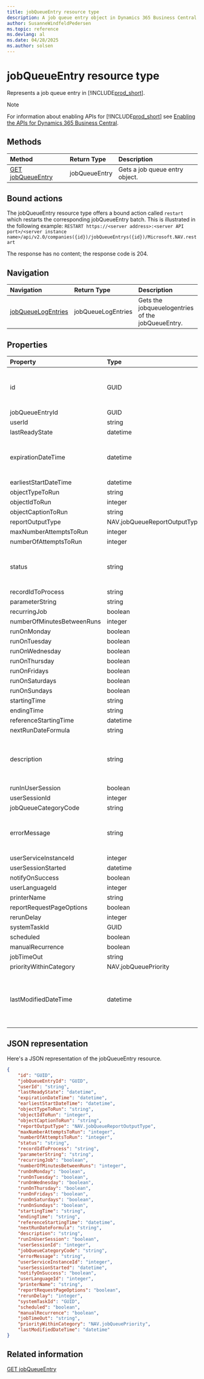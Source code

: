 ```yaml
---
title: jobQueueEntry resource type
description: A job queue entry object in Dynamics 365 Business Central.
author: SusanneWindfeldPedersen
ms.topic: reference
ms.devlang: al
ms.date: 04/28/2025
ms.author: solsen
---
```


# jobQueueEntry resource type

Represents a job queue entry in [!INCLUDE[prod_short](../../../includes/prod_short.md)].

> [!NOTE]
> For information about enabling APIs for [!INCLUDE[prod_short](../../../includes/prod_short.md)] see [Enabling the APIs for Dynamics 365 Business Central](../enabling-apis-for-dynamics-nav.md).

## Methods

| Method | Return Type|Description |
|:--------------------|:-----------|:-------------------------|
|[GET jobQueueEntry](../api/dynamics_jobqueueentry_get.md)|jobQueueEntry|Gets a job queue entry object.|

## Bound actions

The jobQueueEntry resource type offers a bound action called `restart` which restarts the corresponding jobQueueEntry batch.
This is illustrated in the following example:
`RESTART https://<server address>:<server API port>/<server instance name>/api/v2.0/companies({id})/jobQueueEntrys({id})/Microsoft.NAV.restart`

The response has no content; the response code is 204.

## Navigation

| Navigation |Return Type| Description |
|:----------|:----------|:-----------------|
|[jobQueueLogEntries](dynamics_jobqueuelogentry.md)|jobQueueLogEntries |Gets the jobqueuelogentries of the jobQueueEntry.|

## Properties

| Property           | Type   |Description     |
|:-------------------|:-------|:---------------|
|id|GUID|The unique ID of the job queue entry. Non-editable.|
|jobQueueEntryId|GUID||
|userId|string||
|lastReadyState|datetime||
|expirationDateTime|datetime|Date and time for when the webhook will expire.|
|earliestStartDateTime|datetime||
|objectTypeToRun|string||
|objectIdToRun|integer||
|objectCaptionToRun|string||
|reportOutputType|NAV.jobQueueReportOutputType||
|maxNumberAttemptsToRun|integer||
|numberOfAttemptsToRun|integer||
|status|string|Specifies the status of the job queue entry.|
|recordIdToProcess|string||
|parameterString|string||
|recurringJob|boolean||
|numberOfMinutesBetweenRuns|integer||
|runOnMonday|boolean||
|runOnTuesday|boolean||
|runOnWednesday|boolean||
|runOnThursday|boolean||
|runOnFridays|boolean||
|runOnSaturdays|boolean||
|runOnSundays|boolean||
|startingTime|string||
|endingTime|string||
|referenceStartingTime|datetime||
|nextRunDateFormula|string||
|description|string|Specifies the description of the job queue entry.|
|runInUserSession|boolean||
|userSessionId|integer||
|jobQueueCategoryCode|string||
|errorMessage|string|The error message provided when a fail occurs.|
|userServiceInstanceId|integer||
|userSessionStarted|datetime||
|notifyOnSuccess|boolean||
|userLanguageId|integer||
|printerName|string||
|reportRequestPageOptions|boolean||
|rerunDelay|integer||
|systemTaskId|GUID||
|scheduled|boolean||
|manualRecurrence|boolean||
|jobTimeOut|string||
|priorityWithinCategory|NAV.jobQueuePriority||
|lastModifiedDateTime|datetime|The last datetime the job queue entry was modified. Read-Only.|

## JSON representation

Here's a JSON representation of the jobQueueEntry resource.


```json
{
    "id": "GUID",
    "jobQueueEntryId": "GUID",
    "userId": "string",
    "lastReadyState": "datetime",
    "expirationDateTime": "datetime",
    "earliestStartDateTime": "datetime",
    "objectTypeToRun": "string",
    "objectIdToRun": "integer",
    "objectCaptionToRun": "string",
    "reportOutputType": "NAV.jobQueueReportOutputType",
    "maxNumberAttemptsToRun": "integer",
    "numberOfAttemptsToRun": "integer",
    "status": "string",
    "recordIdToProcess": "string",
    "parameterString": "string",
    "recurringJob": "boolean",
    "numberOfMinutesBetweenRuns": "integer",
    "runOnMonday": "boolean",
    "runOnTuesday": "boolean",
    "runOnWednesday": "boolean",
    "runOnThursday": "boolean",
    "runOnFridays": "boolean",
    "runOnSaturdays": "boolean",
    "runOnSundays": "boolean",
    "startingTime": "string",
    "endingTime": "string",
    "referenceStartingTime": "datetime",
    "nextRunDateFormula": "string",
    "description": "string",
    "runInUserSession": "boolean",
    "userSessionId": "integer",
    "jobQueueCategoryCode": "string",
    "errorMessage": "string",
    "userServiceInstanceId": "integer",
    "userSessionStarted": "datetime",
    "notifyOnSuccess": "boolean",
    "userLanguageId": "integer",
    "printerName": "string",
    "reportRequestPageOptions": "boolean",
    "rerunDelay": "integer",
    "systemTaskId": "GUID",
    "scheduled": "boolean",
    "manualRecurrence": "boolean",
    "jobTimeOut": "string",
    "priorityWithinCategory": "NAV.jobQueuePriority",
    "lastModifiedDateTime": "datetime"
}
```

## Related information

[GET jobQueueEntry](../api/dynamics_jobqueueentry_get.md)  
